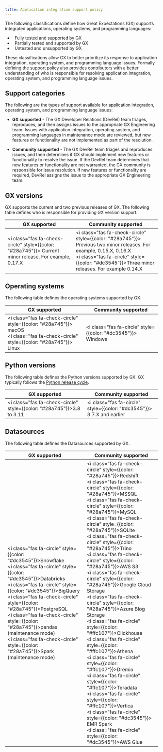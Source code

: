 ```yaml
---
title: Application integration support policy
---
```


The following classifications define how Great Expectations (GX) supports integrated applications, operating systems, and programming languages:

<link rel="stylesheet" href="https://cdnjs.cloudflare.com/ajax/libs/font-awesome/6.0.0-beta3/css/all.min.css" crossorigin="anonymous" referrerpolicy="no-referrer" />
<div>
    <ul style={{
        "list-style-type": "none"
    }}>
        <li><i class="fas fa-check-circle" style={{color: "#28a745"}}></i> &nbsp; Fully tested and supported by GX</li>
        <li><i class="fas fa-circle" style={{color: "#ffc107"}}></i> &nbsp; Partially tested and supported by GX</li>
        <li><i class="fas fa-circle" style={{color: "#dc3545"}}></i> &nbsp; Untested and unsupported by GX </li>       
    </ul>
</div>

These classifications allow GX to better prioritize its response to application integration, operating system, and programming language issues. Formally defining the support policy also provides contributors with a better understanding of who is responsible for resolving application integration, operating system, and programming language issues.

## Support categories

The following are the types of support available for application integration, operating system, and programming language issues:

- **GX supported** - The GX Developer Relations (DevRel) team triages, reproduces, and then assigns issues to the appropriate GX Engineering team. Issues with application integration, operating system, and programming languages in maintenance mode are reviewed, but new features or functionality are not implemented as part of the resolution.

- **Community supported** - The GX DevRel team triages and reproduces issues, and then determines if GX should implement new features or functionality to resolve the issue. If the DevRel team determines that new features or functionality are not warranted, the GX community is responsible for issue resolution. If new features or functionality are required, DevRel assigns the issue to the appropriate GX Engineering team.

## GX versions

GX supports the current and two previous releases of GX. The following table defines who is responsible for providing GX version support.


| GX supported                             | Community supported                                                |
|------------------------------------------|--------------------------------------------------------------------|
| <i class="fas fa-check-circle" style={{color: "#28a745"}}></i> Current minor release. For example, 0.17.X    | <i class="fas fa-check-circle" style={{color: "#28a745"}}></i> Previous two minor releases. For example, 0.15.X, 0.16.X <br/><i class="fas fa-circle" style={{color: "#dc3545"}}></i>Three minor releases. For example 0.14.X              | 

## Operating systems

The following table defines the operating systems supported by GX.

| GX supported                             | Community supported                                                |
|------------------------------------------|--------------------------------------------------------------------|
| <i class="fas fa-check-circle" style={{color: "#28a745"}}></i> macOS<br/><i class="fas fa-check-circle" style={{color: "#28a745"}}></i> Linux    | <i class="fas fa-circle" style={{color: "#dc3545"}}></i> Windows              | 

## Python versions

The following table defines the Python versions supported by GX. GX typically follows the [Python release cycle](https://devguide.python.org/versions/).

| GX supported                             | Community supported                                                |
|------------------------------------------|--------------------------------------------------------------------|
| <i class="fas fa-check-circle" style={{color: "#28a745"}}></i>3.8 to 3.11    | <i class="fas fa-circle" style={{color: "#dc3545"}}></i> 3.7.X and earlier              | 

## Datasources

The following table defines the Datasources supported by GX.

| GX supported                             | Community supported                                                |
|------------------------------------------|--------------------------------------------------------------------|
| <i class="fas fa-circle" style={{color: "#dc3545"}}></i>Snowflake<br/><i class="fas fa-circle" style={{color: "#dc3545"}}></i>Databricks<br/><i class="fas fa-circle" style={{color: "#dc3545"}}></i>BigQuery<br/><i class="fas fa-check-circle" style={{color: "#28a745"}}></i>PostgreSQL<br/><i class="fas fa-check-circle" style={{color: "#28a745"}}></i>pandas (maintenance mode)<br/><i class="fas fa-check-circle" style={{color: "#28a745"}}></i>Spark (maintenance mode)  | <i class="fas fa-check-circle" style={{color: "#28a745"}}></i>Redshift<br/><i class="fas fa-check-circle" style={{color: "#28a745"}}></i>MSSQL<br/><i class="fas fa-check-circle" style={{color: "#28a745"}}></i>MySQL<br/><i class="fas fa-check-circle" style={{color: "#28a745"}}></i>SQLite<br/><i class="fas fa-check-circle" style={{color: "#28a745"}}></i>Trino<br/><i class="fas fa-check-circle" style={{color: "#28a745"}}></i>AWS S3<br/><i class="fas fa-check-circle" style={{color: "#28a745"}}></i>Google Cloud Storage<br/><i class="fas fa-check-circle" style={{color: "#28a745"}}></i>Azure Blog Storage<br/><i class="fas fa-circle" style={{color: "#ffc107"}}></i>Clickhouse<br/><i class="fas fa-circle" style={{color: "#ffc107"}}></i>Athena<br/><i class="fas fa-circle" style={{color: "#ffc107"}}></i>Dremio<br/><i class="fas fa-circle" style={{color: "#ffc107"}}></i>Teradata<br/><i class="fas fa-circle" style={{color: "#ffc107"}}></i>Vertica<br/><i class="fas fa-circle" style={{color: "#dc3545"}}></i> EMR Spark<br/><i class="fas fa-circle" style={{color: "#dc3545"}}></i>AWS Glue             | 